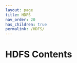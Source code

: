 ```yaml
---
layout: page
title: HDFS
nav_order: 20
has_children: true
permalink: /HDFS/
---
```

# HDFS Contents
